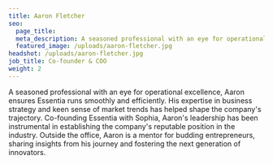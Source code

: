 ```yaml
---
title: Aaron Fletcher
seo:
  page_title:
  meta_description: A seasoned professional with an eye for operational excellence, Aaron ensures Essentia runs smoothly and efficiently.
  featured_image: /uploads/aaron-fletcher.jpg
headshot: /uploads/aaron-fletcher.jpg
job_title: Co-founder & COO
weight: 2
---
```


A seasoned professional with an eye for operational excellence, Aaron ensures Essentia runs smoothly and efficiently. His expertise in business strategy and keen sense of market trends has helped shape the company's trajectory. Co-founding Essentia with Sophia, Aaron's leadership has been instrumental in establishing the company's reputable position in the industry. Outside the office, Aaron is a mentor for budding entrepreneurs, sharing insights from his journey and fostering the next generation of innovators.




